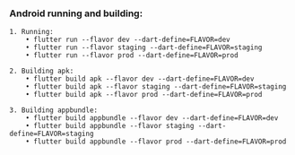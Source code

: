 ### Android running and building:
    1. Running:
        • flutter run --flavor dev --dart-define=FLAVOR=dev
        • flutter run --flavor staging --dart-define=FLAVOR=staging
        • flutter run --flavor prod --dart-define=FLAVOR=prod

    2. Building apk:
        • flutter build apk --flavor dev --dart-define=FLAVOR=dev
        • flutter build apk --flavor staging --dart-define=FLAVOR=staging
        • flutter build apk --flavor prod --dart-define=FLAVOR=prod

    3. Building appbundle:
        • flutter build appbundle --flavor dev --dart-define=FLAVOR=dev
        • flutter build appbundle --flavor staging --dart-define=FLAVOR=staging
        • flutter build appbundle --flavor prod --dart-define=FLAVOR=prod